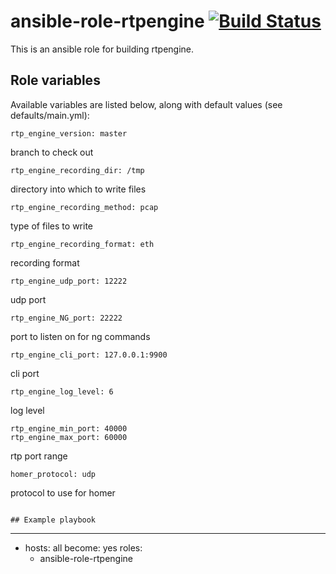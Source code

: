 # ansible-role-rtpengine [![Build Status](https://secure.travis-ci.org/davehorton/ansible-role-rtpengine.png)](http://travis-ci.org/davehorton/ansible-role-rtpengine)

This is an ansible role for building rtpengine. 

## Role variables

Available variables are listed below, along with default values (see defaults/main.yml):
```
rtp_engine_version: master
```
branch to check out

```
rtp_engine_recording_dir: /tmp
```
directory into which to write files
```
rtp_engine_recording_method: pcap
```
type of files to write
```
rtp_engine_recording_format: eth
```
recording format
```
rtp_engine_udp_port: 12222
```
udp port
```
rtp_engine_NG_port: 22222
```
port to listen on for ng commands
```
rtp_engine_cli_port: 127.0.0.1:9900
```
cli port
```
rtp_engine_log_level: 6
```
log level
```
rtp_engine_min_port: 40000
rtp_engine_max_port: 60000
```
rtp port range
```
homer_protocol: udp
```
protocol to use for homer

```

## Example playbook
```
---
- hosts: all
  become: yes
  roles:
    - ansible-role-rtpengine
```
